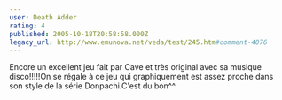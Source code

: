 ```yaml
---
user: Death Adder
rating: 4
published: 2005-10-18T20:58:58.000Z
legacy_url: http://www.emunova.net/veda/test/245.htm#comment-4076
---
```

Encore un excellent jeu fait par Cave et très original avec sa musique disco!!!!!On se régale à ce jeu qui graphiquement est assez proche dans son style de la série Donpachi.C'est du bon^^